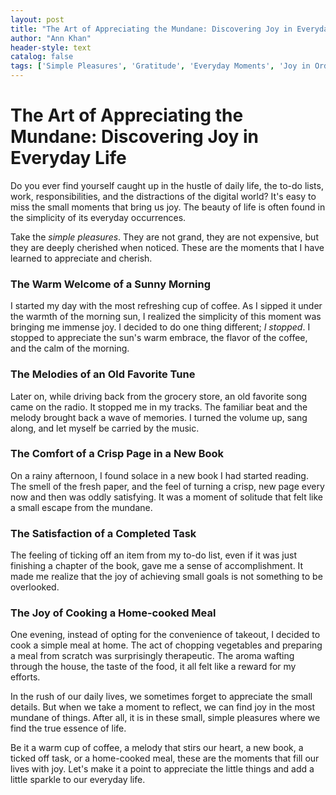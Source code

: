 ```yaml
---
layout: post
title: "The Art of Appreciating the Mundane: Discovering Joy in Everyday Life"
author: "Ann Khan"
header-style: text
catalog: false
tags: ['Simple Pleasures', 'Gratitude', 'Everyday Moments', 'Joy in Ordinary', 'Appreciation']
---
```


# The Art of Appreciating the Mundane: Discovering Joy in Everyday Life

Do you ever find yourself caught up in the hustle of daily life, the to-do lists, work, responsibilities, and the distractions of the digital world? It's easy to miss the small moments that bring us joy. The beauty of life is often found in the simplicity of its everyday occurrences. 

Take the _simple pleasures_. They are not grand, they are not expensive, but they are deeply cherished when noticed. These are the moments that I have learned to appreciate and cherish.

### The Warm Welcome of a Sunny Morning

I started my day with the most refreshing cup of coffee. As I sipped it under the warmth of the morning sun, I realized the simplicity of this moment was bringing me immense joy. I decided to do one thing different; _I stopped_. I stopped to appreciate the sun's warm embrace, the flavor of the coffee, and the calm of the morning.

### The Melodies of an Old Favorite Tune

Later on, while driving back from the grocery store, an old favorite song came on the radio. It stopped me in my tracks. The familiar beat and the melody brought back a wave of memories. I turned the volume up, sang along, and let myself be carried by the music.

### The Comfort of a Crisp Page in a New Book

On a rainy afternoon, I found solace in a new book I had started reading. The smell of the fresh paper, and the feel of turning a crisp, new page every now and then was oddly satisfying. It was a moment of solitude that felt like a small escape from the mundane.

### The Satisfaction of a Completed Task

The feeling of ticking off an item from my to-do list, even if it was just finishing a chapter of the book, gave me a sense of accomplishment. It made me realize that the joy of achieving small goals is not something to be overlooked.

### The Joy of Cooking a Home-cooked Meal

One evening, instead of opting for the convenience of takeout, I decided to cook a simple meal at home. The act of chopping vegetables and preparing a meal from scratch was surprisingly therapeutic. The aroma wafting through the house, the taste of the food, it all felt like a reward for my efforts.

In the rush of our daily lives, we sometimes forget to appreciate the small details. But when we take a moment to reflect, we can find joy in the most mundane of things. After all, it is in these small, simple pleasures where we find the true essence of life.

Be it a warm cup of coffee, a melody that stirs our heart, a new book, a ticked off task, or a home-cooked meal, these are the moments that fill our lives with joy. Let's make it a point to appreciate the little things and add a little sparkle to our everyday life.
